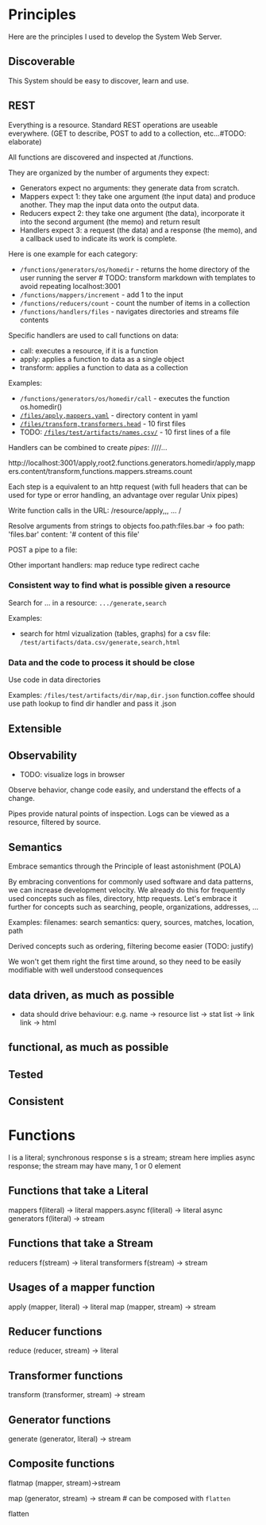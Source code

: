 # Principles

Here are the principles I used to develop the System Web Server.

## Discoverable

This System should be easy to discover, learn and use.


## REST

Everything is a resource.  Standard REST operations are useable everywhere. (GET to describe, POST to add to a collection, etc...#TODO: elaborate)

All functions are discovered and inspected at /functions.

They are organized by the number of arguments they expect:
  * Generators expect no arguments: they generate data from scratch.
  * Mappers expect 1: they take one argument (the input data) and produce another.  They map the input data onto the output data.
  * Reducers expect 2: they take one argument (the data), incorporate it into the second argument (the memo) and return result
  * Handlers expect 3: a request (the data) and a response (the memo), and a callback used to indicate its work is complete.

Here is one example for each category:
  - `/functions/generators/os/homedir`    - returns the home directory of the user running the server   # TODO: transform markdown with templates to avoid repeating localhost:3001
  - `/functions/mappers/increment`        - add 1 to the input
  - `/functions/reducers/count`           - count the number of items in a collection
  - `/functions/handlers/files`           - navigates directories and streams file contents

Specific handlers are used to call functions on data:
  - call: executes a resource, if it is a function
  - apply: applies a function to data as a single object
  - transform: applies a function to data as a collection

Examples:
  - `/functions/generators/os/homedir/call`    - executes the function os.homedir()
  - [`/files/apply,mappers.yaml`](http://localhost:3001/files/apply,mappers.yaml) - directory content in yaml
  - [`/files/transform,transformers.head`](http://localhost:3001/files/transform,transformers.head) - 10 first files
  - TODO: [`/files/test/artifacts/names.csv/`](http://localhost:3001/files/test/artifacts/names.csv) - 10 first lines of a file


Handlers can be combined to create _pipes_:
  /<resource>/<handler>/<handler>/...

  http://localhost:3001/apply,root2.functions.generators.homedir/apply,mappers.content/transform,functions.mappers.streams.count

  Each step is a equivalent to an http request (with full headers that can be used for type or error handling, an advantage over regular Unix pipes)

Write function calls in the URL:
  /resource/apply,<function>,<argument>, ... /

Resolve arguments from strings to objects
  foo.path:files.bar
  ->
  foo
    path: 'files.bar'
    content: '# content of this file'

POST a pipe to a file:


Other important handlers:
  map
  reduce
  type
  redirect
  cache

### Consistent way to find what is possible given a resource

Search for ... in a resource:  `.../generate,search`

Examples:
- search for html vizualization (tables, graphs) for a csv file: `/test/artifacts/data.csv/generate,search,html`

### Data and the code to process it should be close

Use code in data directories

Examples:
`/files/test/artifacts/dir/map,dir.json`
function.coffee should use path lookup to find dir handler and pass it .json


## Extensible

## Observability

  - TODO: visualize logs in browser

Observe behavior, change code easily, and understand the effects of a change.

Pipes provide natural points of inspection.
Logs can be viewed as a resource, filtered by source.


## Semantics

Embrace semantics through the Principle of least astonishment (POLA)

By embracing conventions for commonly used software and data patterns, we can
increase development velocity.  We already do this for frequently used concepts
such as files, directory, http requests.  Let's embrace it further for concepts
such as searching, people, organizations, addresses, ...

Examples:
  filenames:
  search semantics: query, sources, matches, location, path

Derived concepts such as ordering, filtering become easier (TODO: justify)

We won't get them right the first time around, so they need to be easily modifiable
with well understood consequences

## data driven, as much as possible

- data should drive behaviour: e.g. name -> resource list -> stat list -> link link -> html


## functional, as much as possible

## Tested

## Consistent


# Functions

  l is a literal; synchronous response
  s is a stream; stream here implies async response; the stream may have many, 1 or 0 element

## Functions that take a Literal

  mappers        f(literal) -> literal
  mappers.async  f(literal) -> literal async
  generators     f(literal) -> stream

## Functions that take a Stream

  reducers       f(stream) -> literal
  transformers   f(stream) -> stream

## Usages of a mapper function
  apply     (mapper, literal)   -> literal
  map       (mapper, stream)    -> stream

## Reducer functions
  reduce    (reducer, stream) -> literal

## Transformer functions
  transform (transformer, stream) -> stream

## Generator functions
  generate  (generator, literal) -> stream

## Composite functions

  flatmap (mapper, stream)->stream

  map   (generator, stream)  -> stream   # can be composed with `flatten`

  flatten
